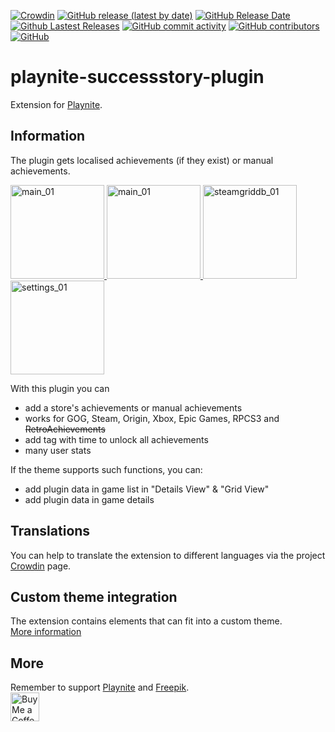 [![Crowdin](https://badges.crowdin.net/playnite-extensions/localized.svg)](https://crowdin.com/project/playnite-extensions)
[![GitHub release (latest by date)](https://img.shields.io/github/v/release/Lacro59/playnite-successstory-plugin?cacheSeconds=5000&logo=github)](https://github.com/Lacro59/playnite-successstory-plugin/releases/latest)
[![GitHub Release Date](https://img.shields.io/github/release-date/Lacro59/playnite-successstory-plugin?cacheSeconds=5000)](https://github.com/Lacro59/playnite-successstory-plugin/releases/latest)
[![Github Lastest Releases](https://img.shields.io/github/downloads/Lacro59/playnite-successstory-plugin/latest/total.svg)]()
[![GitHub commit activity](https://img.shields.io/github/commit-activity/m/Lacro59/playnite-successstory-plugin)](https://github.com/Lacro59/playnite-successstory-plugin/graphs/commit-activity)
[![GitHub contributors](https://img.shields.io/github/contributors/Lacro59/playnite-successstory-plugin?cacheSeconds=5000)](https://github.com/Lacro59/playnite-successstory-plugin/graphs/contributors)
[![GitHub](https://img.shields.io/github/license/Lacro59/playnite-successstory-plugin?cacheSeconds=50000)](https://github.com/Lacro59/playnite-successstory-plugin/blob/master/LICENSE)

# playnite-successstory-plugin
Extension for [Playnite](https://playnite.link).

## Information
The plugin gets localised achievements (if they exist) or manual achievements.

<a href="https://github.com/Lacro59/playnite-successstory-plugin/blob/master/forum/main_01.jpg?raw=true">
  <picture>
    <img alt="main_01" src="https://github.com/Lacro59/playnite-successstory-plugin/blob/master/forum/main_01.jpg?raw=true" height="150px">
  </picture>
</a>
<a href="https://github.com/Lacro59/playnite-successstory-plugin/blob/master/forum/main_02.jpg?raw=true">
  <picture>
    <img alt="main_01" src="https://github.com/Lacro59/playnite-successstory-plugin/blob/master/forum/main_02.jpg?raw=true" height="150px">
  </picture>
</a>
<a href="https://github.com/Lacro59/playnite-successstory-plugin/blob/master/forum/control_01.jpg?raw=true">
  <picture>
    <img alt="steamgriddb_01" src="https://github.com/Lacro59/playnite-successstory-plugin/blob/master/forum/control_01.jpg?raw=true" height="150px">
  </picture>
</a>
<a href="https://github.com/Lacro59/playnite-successstory-plugin/blob/master/forum/settings_01.jpg?raw=true">
  <picture>
    <img alt="settings_01" src="https://github.com/Lacro59/playnite-successstory-plugin/blob/master/forum/settings_01.jpg?raw=true" height="150px">
  </picture>
</a>

With this plugin you can
* add a store's achievements or manual achievements
* works for GOG, Steam, Origin, Xbox, Epic Games, RPCS3 and ~~RetroAchievements~~
* add tag with time to unlock all achievements
* many user stats
  
If the theme supports such functions, you can:
* add plugin data in game list in "Details View" & "Grid View"
* add plugin data in game details

## Translations
You can help to translate the extension to different languages via the project [Crowdin](https://crowdin.com/project/playnite-extensions) page.

## Custom theme integration
The extension contains elements that can fit into a custom theme.  
[More information](https://github.com/Lacro59/playnite-successstory-plugin/wiki/Addition-in-a-custom-theme)

## More
Remember to support [Playnite](https://www.patreon.com/playnite) and [Freepik](https://www.flaticon.com/authors/freepik).  
<a href='https://ko-fi.com/lacro59'><img height='35' style='border:0px;height:46px;' src='https://az743702.vo.msecnd.net/cdn/kofi3.png?v=0' border='0' alt='Buy Me a Coffee at ko-fi.com' /></a>
